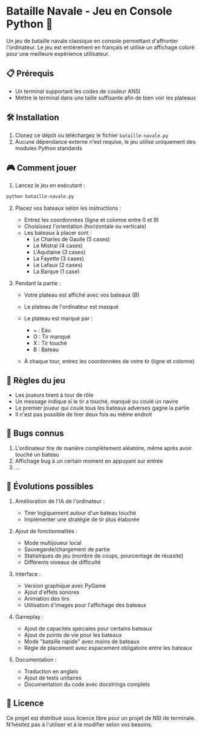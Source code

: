 # Bataille Navale - Jeu en Console Python 🚢

Un jeu de bataille navale classique en console permettant d'affronter l'ordinateur. Le jeu est entièrement en français et utilise un affichage coloré pour une meilleure expérience utilisateur.

## 📋 Prérequis

- Un terminal supportant les codes de couleur ANSI
- Mettre le terminal dans une taille suffisante afin de bien voir les plateaux 

## 🛠️ Installation

1. Clonez ce dépôt ou téléchargez le fichier `bataille-navale.py`
2. Aucune dépendance externe n'est requise, le jeu utilise uniquement des modules Python standards

## 🎮 Comment jouer

1. Lancez le jeu en exécutant :
```bash
python bataille-navale.py
```

2. Placez vos bateaux selon les instructions :
   - Entrez les coordonnées (ligne et colonne entre 0 et 9)
   - Choisissez l'orientation (horizontale ou verticale)
   - Les bateaux à placer sont :
     - Le Charles de Gaulle (5 cases)
     - Le Mistral (4 cases)
     - L'Aquitaine (3 cases)
     - La Fayette (3 cases)
     - Le Lafaux (2 cases)
     - La Barque (1 case)

3. Pendant la partie :
   - Votre plateau est affiché avec vos bateaux (B)
   - Le plateau de l'ordinateur est masqué
   - Le plateau est marqué par :
     - ~ : Eau
     - O : Tir manqué
     - X : Tir touché
     - B : Bateau

   - À chaque tour, entrez les coordonnées de votre tir (ligne et colonne)

## 🎯 Règles du jeu

- Les joueurs tirent à tour de rôle
- Un message indique si le tir a touché, manqué ou coulé un navire
- Le premier joueur qui coule tous les bateaux adverses gagne la partie
- Il n'est pas possible de tirer deux fois au même endroit

## 🐛 Bugs connus

1. L'ordinateur tire de manière complètement aléatoire, même après avoir touché un bateau
2. Affichage bug à un certain moment en appuyant sur entrée
3. ...

## 🚀 Évolutions possibles

1. Amélioration de l'IA de l'ordinateur :
   - Tirer logiquement autour d'un bateau touché
   - Implémenter une stratégie de tir plus élaborée

2. Ajout de fonctionnalités :
   - Mode multijoueur local
   - Sauvegarde/chargement de partie
   - Statistiques de jeu (nombre de coups, pourcentage de réussite)
   - Différents niveaux de difficulté

3. Interface :
   - Version graphique avec PyGame
   - Ajout d'effets sonores
   - Animation des tirs
   - Utilisation d'images pour l'affichage des bateaux

4. Gameplay :
   - Ajout de capacités spéciales pour certains bateaux
   - Ajout de points de vie pour les bateaux
   - Mode "bataille rapide" avec moins de bateaux
   - Règle de placement avec espacement obligatoire entre les bateaux

5. Documentation :
   - Traduction en anglais
   - Ajout de tests unitaires
   - Documentation du code avec docstrings complets

## 📝 Licence

Ce projet est distribué sous licence libre pour un projet de NSI de terminale. N'hésitez pas à l'utiliser et à le modifier selon vos besoins.
